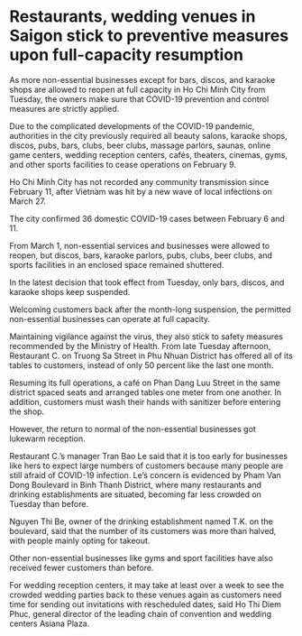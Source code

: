 # Restaurants, wedding venues in Saigon stick to preventive measures upon full-capacity resumption
As more non-essential businesses except for bars, discos, and karaoke shops are allowed to reopen at full capacity in Ho Chi Minh City from Tuesday, the owners make sure that COVID-19 prevention and control measures are strictly applied.

Due to the complicated developments of the COVID-19 pandemic, authorities in the city previously required all beauty salons, karaoke shops, discos, pubs, bars, clubs, beer clubs, massage parlors, saunas, online game centers, wedding reception centers, cafés, theaters, cinemas, gyms, and other sports facilities to cease operations on February 9.

Ho Chi Minh City has not recorded any community transmission since February 11, after Vietnam was hit by a new wave of local infections on March 27.

The city confirmed 36 domestic COVID-19 cases between February 6 and 11.

From March 1, non-essential services and businesses were allowed to reopen, but discos, bars, karaoke parlors, pubs, clubs, beer clubs, and sports facilities in an enclosed space remained shuttered.

In the latest decision that took effect from Tuesday, only bars, discos, and karaoke shops keep suspended.

Welcoming customers back after the month-long suspension, the permitted non-essential businesses can operate at full capacity.

Maintaining vigilance against the virus, they also stick to safety measures recommended by the Ministry of Health.
From late Tuesday afternoon, Restaurant C. on Truong Sa Street in Phu Nhuan District has offered all of its tables to customers, instead of only 50 percent like the last one month.

Resuming its full operations, a café on Phan Dang Luu Street in the same district spaced seats and arranged tables one meter from one another. In addition, customers must wash their hands with sanitizer before entering the shop.

However, the return to normal of the non-essential businesses got lukewarm reception.


Restaurant C.’s manager Tran Bao Le said that it is too early for businesses like hers to expect large numbers of customers because many people are still afraid of COVID-19 infection.
Le’s concern is evidenced by Pham Van Dong Boulevard in Binh Thanh District, where many restaurants and drinking establishments are situated, becoming far less crowded on Tuesday than before. 

Nguyen Thi Be, owner of the drinking establishment named T.K. on the boulevard, said that the number of its customers was more than halved, with people mainly opting for takeout.

Other non-essential businesses like gyms and sport facilities have also received fewer customers than before.

For wedding reception centers, it may take at least over a week to see the crowded wedding parties back to these venues again as customers need time for sending out invitations with rescheduled dates, said Ho Thi Diem Phuc, general director of the leading chain of convention and wedding centers Asiana Plaza.
